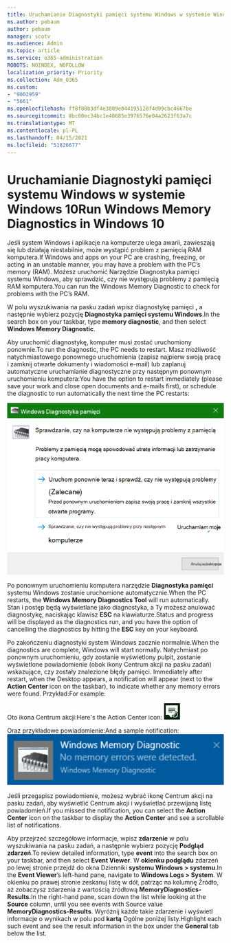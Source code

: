 ```yaml
---
title: Uruchamianie Diagnostyki pamięci systemu Windows w systemie Windows 10
ms.author: pebaum
author: pebaum
manager: scotv
ms.audience: Admin
ms.topic: article
ms.service: o365-administration
ROBOTS: NOINDEX, NOFOLLOW
localization_priority: Priority
ms.collection: Adm_O365
ms.custom:
- "9002959"
- "5661"
ms.openlocfilehash: ff8f80b3df4e3809e844195128f4d99cbc4667be
ms.sourcegitcommit: 8bc60ec34bc1e40685e3976576e04a2623f63a7c
ms.translationtype: MT
ms.contentlocale: pl-PL
ms.lasthandoff: 04/15/2021
ms.locfileid: "51826677"
---
```

# <a name="run-windows-memory-diagnostics-in-windows-10"></a><span data-ttu-id="296d6-102">Uruchamianie Diagnostyki pamięci systemu Windows w systemie Windows 10</span><span class="sxs-lookup"><span data-stu-id="296d6-102">Run Windows Memory Diagnostics in Windows 10</span></span>

<span data-ttu-id="296d6-103">Jeśli system Windows i aplikacje na komputerze ulega awarii, zawieszają się lub działają niestabilnie, może wystąpić problem z pamięcią RAM komputera.</span><span class="sxs-lookup"><span data-stu-id="296d6-103">If Windows and apps on your PC are crashing, freezing, or acting in an unstable manner, you may have a problem with the PC’s memory (RAM).</span></span> <span data-ttu-id="296d6-104">Możesz uruchomić Narzędzie Diagnostyka pamięci systemu Windows, aby sprawdzić, czy nie występują problemy z pamięcią RAM komputera.</span><span class="sxs-lookup"><span data-stu-id="296d6-104">You can run the Windows Memory Diagnostic to check for problems with the PC’s RAM.</span></span>

<span data-ttu-id="296d6-105">W polu wyszukiwania na pasku zadań wpisz diagnostykę pamięci **,** a następnie wybierz pozycję **Diagnostyka pamięci systemu Windows**.</span><span class="sxs-lookup"><span data-stu-id="296d6-105">In the search box on your taskbar, type **memory diagnostic**, and then select **Windows Memory Diagnostic**.</span></span> 

<span data-ttu-id="296d6-106">Aby uruchomić diagnostykę, komputer musi zostać uruchomiony ponownie.</span><span class="sxs-lookup"><span data-stu-id="296d6-106">To run the diagnostic, the PC needs to restart.</span></span> <span data-ttu-id="296d6-107">Masz możliwość natychmiastowego ponownego uruchomienia (zapisz najpierw swoją pracę i zamknij otwarte dokumenty i wiadomości e-mail) lub zaplanuj automatyczne uruchamianie diagnostyczne przy następnym ponownym uruchomieniu komputera:</span><span class="sxs-lookup"><span data-stu-id="296d6-107">You have the option to restart immediately (please save your work and close open documents and e-mails first), or schedule the diagnostic to run automatically the next time the PC restarts:</span></span>

![Diagnostyka pamięci systemu Windows](media/windows-memory-diagnostic.png)

<span data-ttu-id="296d6-109">Po ponownym uruchomieniu komputera narzędzie **Diagnostyka pamięci** systemu Windows zostanie uruchomione automatycznie.</span><span class="sxs-lookup"><span data-stu-id="296d6-109">When the PC restarts, the **Windows Memory Diagnostics Tool** will run automatically.</span></span> <span data-ttu-id="296d6-110">Stan i postęp będą wyświetlane jako diagnostyka, a Ty możesz anulować diagnostykę, naciskając klawisz **ESC** na klawiaturze.</span><span class="sxs-lookup"><span data-stu-id="296d6-110">Status and progress will be displayed as the diagnostics run, and you have the option of cancelling the diagnostics by hitting the **ESC** key on your keyboard.</span></span>

<span data-ttu-id="296d6-111">Po zakończeniu diagnostyki system Windows zacznie normalnie.</span><span class="sxs-lookup"><span data-stu-id="296d6-111">When the diagnostics are complete, Windows will start normally.</span></span>
<span data-ttu-id="296d6-112">Natychmiast po ponownym uruchomieniu, gdy zostanie wyświetlony pulpit, zostanie wyświetlone powiadomienie (obok ikony Centrum akcji na pasku zadań) wskazujące, czy zostały znalezione błędy pamięci. </span><span class="sxs-lookup"><span data-stu-id="296d6-112">Immediately after restart, when the Desktop appears, a notification will appear (next to the **Action Center** icon on the taskbar), to indicate whether any memory errors were found.</span></span> <span data-ttu-id="296d6-113">Przykład:</span><span class="sxs-lookup"><span data-stu-id="296d6-113">For example:</span></span>

<span data-ttu-id="296d6-114">Oto ikona Centrum akcji:</span><span class="sxs-lookup"><span data-stu-id="296d6-114">Here's the Action Center icon:</span></span> ![Ikona Centrum akcji](media/action-center-icon.png) 

<span data-ttu-id="296d6-116">Oraz przykładowe powiadomienie:</span><span class="sxs-lookup"><span data-stu-id="296d6-116">And a sample notification:</span></span> ![Brak błędów pamięci](media/no-memory-errors.png)

<span data-ttu-id="296d6-118">Jeśli przegapisz powiadomienie, możesz  wybrać ikonę Centrum akcji na  pasku zadań, aby wyświetlić Centrum akcji i wyświetlać przewijaną listę powiadomień.</span><span class="sxs-lookup"><span data-stu-id="296d6-118">If you missed the notification, you can select the **Action Center** icon  on the taskbar to display the **Action Center** and see a scrollable list of notifications.</span></span>

<span data-ttu-id="296d6-119">Aby przejrzeć szczegółowe informacje, wpisz **zdarzenie** w polu wyszukiwania na pasku zadań, a następnie wybierz pozycję **Podgląd zdarzeń**.</span><span class="sxs-lookup"><span data-stu-id="296d6-119">To review detailed information, type **event** into the search box on your taskbar, and then select **Event Viewer**.</span></span> <span data-ttu-id="296d6-120">W **okienku podglądu** zdarzeń po lewej stronie przejdź do okna Dzienniki **systemu Windows > systemu**.</span><span class="sxs-lookup"><span data-stu-id="296d6-120">In the **Event Viewer**’s left-hand pane, navigate to **Windows Logs > System**.</span></span> <span data-ttu-id="296d6-121">W okienku po prawej stronie zeskanuj  listę w dół, patrząc na kolumnę Źródło, aż zobaczysz zdarzenia z wartością źródłową **MemoryDiagnostics-Results.**</span><span class="sxs-lookup"><span data-stu-id="296d6-121">In the right-hand pane, scan down the list while looking at the **Source** column, until you see events with Source value **MemoryDiagnostics-Results**.</span></span> <span data-ttu-id="296d6-122">Wyróżnij każde takie zdarzenie i wyświetl informacje o wynikach w polu pod **kartą** Ogólne poniżej listy.</span><span class="sxs-lookup"><span data-stu-id="296d6-122">Highlight each such event and see the result information in the box under the **General** tab below the list.</span></span>
